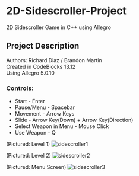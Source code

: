 # 2D-Sidescroller-Project
2D Sidescroller Game in C++ using Allegro

## Project Description
Authors: Richard Diaz / Brandon Martin\
Created in CodeBlocks 13.12\
Using Allegro 5.0.10

### Controls:
* Start - Enter
* Pause/Menu - Spacebar
* Movement - Arrow Keys
* Slide - Arrow Key(Down) + Arrow Key(Direction)
* Select Weapon in Menu - Mouse Click
* Use Weapon - Q

(Pictured: Level 1)
![sidescroller1](https://user-images.githubusercontent.com/28874711/32063034-3198fcec-ba44-11e7-9b1b-00dfe7aedbcc.png)

(Pictured: Level 2)
![sidescroller2](https://user-images.githubusercontent.com/28874711/32063076-4bed9c42-ba44-11e7-9e92-f955fa68c9ee.png)

(Pictured: Menu Screen)
![sidescroller3](https://user-images.githubusercontent.com/28874711/32063082-4eca041e-ba44-11e7-9c64-d656dc38bcc4.png)
